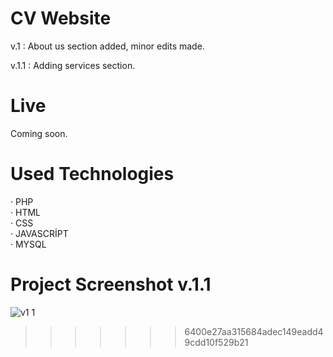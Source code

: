 # CV Website

v.1 : About us section added, minor edits made.

v.1.1 : Adding services section.

# Live

Coming soon.

# Used Technologies

· PHP<br>
· HTML<br>
· CSS<br>
· JAVASCRİPT<br>
· MYSQL<br>

# Project Screenshot v.1.1

![v1 1](https://user-images.githubusercontent.com/40199261/124627623-636df080-de88-11eb-8384-4b807b2bc85d.png)
>>>>>>> 6400e27aa315684adec149eadd49cdd10f529b21

